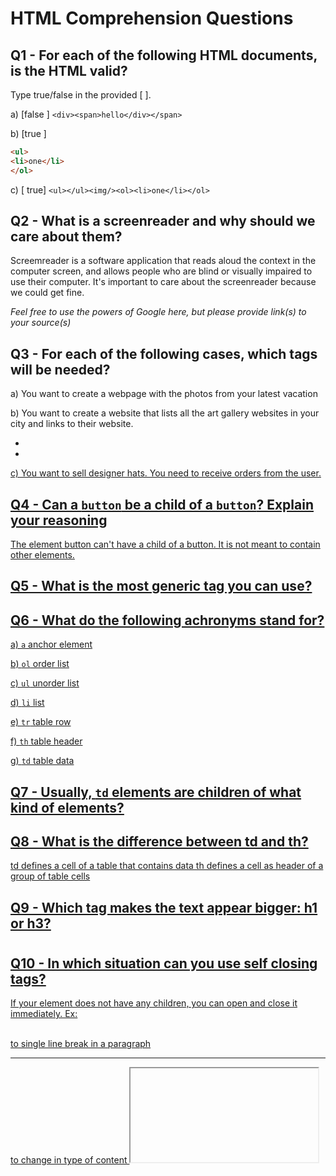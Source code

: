 # HTML Comprehension Questions

## Q1 - For each of the following HTML documents, is the HTML valid?

Type true/false in the provided [ ].

a) [false ] `<div><span>hello</div></span>`

b) [true ]

```html
<ul>
<li>one</li>
</ol>
```

c) [ true] `<ul></ul><img/><ol><li>one</li></ol>`

## Q2 - What is a screenreader and why should we care about them?

Screemreader is a software application that reads aloud the context in the computer screen, and allows people who are blind or visually impaired to use their computer. It's important to care about the screenreader because we could get fine.

_Feel free to use the powers of Google here, but please provide link(s) to your source(s)_

## Q3 - For each of the following cases, which tags will be needed?

a) You want to create a webpage with the photos from your latest vacation
<img src="" alt="">

b) You want to create a website that lists all the art gallery websites in your city and links to their website.

<ul>
<li><a href="art"><li>
</ul>

c) You want to sell designer hats. You need to receive orders from the user.

## Q4 - Can a `button` be a child of a `button`? Explain your reasoning

The element button can't have a child of a button. It is not meant to contain other elements.

## Q5 - What is the most generic tag you can use?

<div></div>

## Q6 - What do the following achronyms stand for?

a) `a` anchor element

b) `ol` order list

c) `ul` unorder list

d) `li` list

e) `tr` table row

f) `th` table header

g) `td` table data

## Q7 - Usually, `td` elements are children of what kind of elements?

<tr></tr>

## Q8 - What is the difference between td and th?

td defines a cell of a table that contains data
th defines a cell as header of a group of table cells

## Q9 - Which tag makes the text appear bigger: h1 or h3?

<h1></h1>

## Q10 - In which situation can you use self closing tags?

If your element does not have any children, you can open and close it immediately. Ex:

<br /> to single line break in a paragraph

<hr />  to change in type of content
<iframe /> to frame inside the page
<img /> to add image
<input /> input field
<link /> to add links
<source /> include media for video or audio
<track /> text track for video or audio

## Q11 - What is autofilling and why is it important?

It helps users to automatically enters data in a web forms

## Q12 - Which attributes are always present in an img element?

<img src= "www.dogs.com" alt="a dog"/>

## Q13 - Which attribute is always present for an anchor tag?

<a href="xxx">hello</a>
